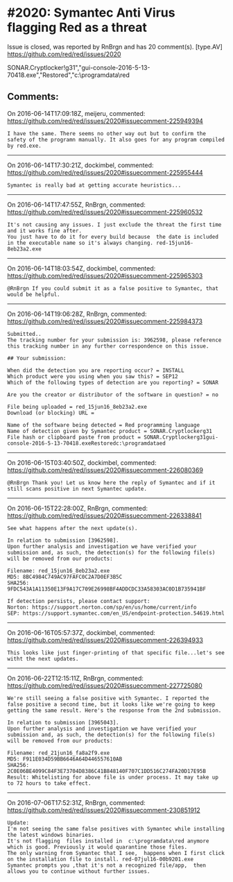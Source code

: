 
#2020: Symantec Anti Virus flagging Red as a threat
================================================================================
Issue is closed, was reported by RnBrgn and has 20 comment(s).
[type.AV]
<https://github.com/red/red/issues/2020>

SONAR.Cryptlocker!g31","gui-console-2016-5-13-70418.exe","Restored","c:\programdata\red



Comments:
--------------------------------------------------------------------------------

On 2016-06-14T17:09:18Z, meijeru, commented:
<https://github.com/red/red/issues/2020#issuecomment-225949394>

    I have the same. There seems no other way out but to confirm the safety of the programn manually. It also goes for any program compiled by red.exe.

--------------------------------------------------------------------------------

On 2016-06-14T17:30:21Z, dockimbel, commented:
<https://github.com/red/red/issues/2020#issuecomment-225955444>

    Symantec is really bad at getting accurate heuristics...

--------------------------------------------------------------------------------

On 2016-06-14T17:47:55Z, RnBrgn, commented:
<https://github.com/red/red/issues/2020#issuecomment-225960532>

    It's not causing any issues. I just exclude the threat the first time and it works fine after.
    You just have to do it for every build because  the date is included  in the executable name so it's always changing. red-15jun16-8eb23a2.exe

--------------------------------------------------------------------------------

On 2016-06-14T18:03:54Z, dockimbel, commented:
<https://github.com/red/red/issues/2020#issuecomment-225965303>

    @RnBrgn If you could submit it as a false positive to Symantec, that would be helpful.

--------------------------------------------------------------------------------

On 2016-06-14T19:06:28Z, RnBrgn, commented:
<https://github.com/red/red/issues/2020#issuecomment-225984373>

    Submitted..
    The tracking number for your submission is: 3962598, please reference this tracking number in any further correspondence on this issue.
    
    ## Your submission:
    
    When did the detection you are reporting occur? = INSTALL
    Which product were you using when you saw this? = SEP12
    Which of the following types of detection are you reporting? = SONAR
    
    Are you the creator or distributor of the software in question? = no
    
    File being uploaded = red_15jun16_8eb23a2.exe
    Download (or blocking) URL = 
    
    Name of the software being detected = Red programming language
    Name of detection given by Symantec product = SONAR.Cryptlockerg31
    File hash or clipboard paste from product = SONAR.Cryptlockerg31gui-console-2016-5-13-70418.exeRestoredc:\programdataed

--------------------------------------------------------------------------------

On 2016-06-15T03:40:50Z, dockimbel, commented:
<https://github.com/red/red/issues/2020#issuecomment-226080369>

    @RnBrgn Thank you! Let us know here the reply of Symantec and if it still scans positive in next Symantec update.

--------------------------------------------------------------------------------

On 2016-06-15T22:28:00Z, RnBrgn, commented:
<https://github.com/red/red/issues/2020#issuecomment-226338841>

    See what happens after the next update(s). 
    
    In relation to submission [3962598].
    Upon further analysis and investigation we have verified your submission and, as such, the detection(s) for the following file(s) will be removed from our products:
    
    Filename: red_15jun16_8eb23a2.exe
    MD5: 8BC4984C749AC97FAFC0C2A7D0EF3B5C
    SHA256: 9FDC543A1A11350E13F9A17C709E26998BF4ADDCDC33A58303AC0D1B735941BF
    
    If detection persists, please contact support:
    Norton: https://support.norton.com/sp/en/us/home/current/info 
    SEP: https://support.symantec.com/en_US/endpoint-protection.54619.html

--------------------------------------------------------------------------------

On 2016-06-16T05:57:37Z, dockimbel, commented:
<https://github.com/red/red/issues/2020#issuecomment-226394933>

    This looks like just finger-printing of that specific file...let's see witht the next updates.

--------------------------------------------------------------------------------

On 2016-06-22T12:15:11Z, RnBrgn, commented:
<https://github.com/red/red/issues/2020#issuecomment-227725080>

    We're still seeing a false positive with Symantec. I reported the false positive a second time, but it looks like we're going to keep getting the same result. Here's the response from the 2nd submission.
    
    In relation to submission [3965043].
    Upon further analysis and investigation we have verified your submission and, as such, the detection(s) for the following file(s) will be removed from our products:
    
    Filename: red_21jun16_fa8a2f9.exe
    MD5: F911E034D59BB6646A64D446557610AB
    SHA256: 2C0E06BE4099C84F3E73704D8386C41B848140F707C1DD516C274FA20D17E95B
    Result: Whitelisting for above file is under process. It may take up to 72 hours to take effect.

--------------------------------------------------------------------------------

On 2016-07-06T17:52:31Z, RnBrgn, commented:
<https://github.com/red/red/issues/2020#issuecomment-230851912>

    Update:
    I'm not seeing the same false positives with Symantec while installing the latest windows binaries.
    It's not flagging  files installed in  c:\programdata\red anymore which is good. Previously it would quarantine those files.
    The only warning from Symantec that I see,  happens when I first click on the installation file to install. red-07jul16-00b9201.exe
    Symantec prompts you ,that it's not a recognized file/app,  then allows you to continue without further issues.

